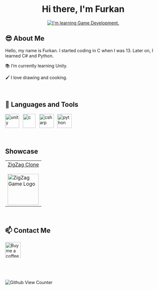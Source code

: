 <h1 align="center">Hi there, I'm Furkan</h1>


<p align="center">
<a href="https://git.io/typing-svg"><img src="https://readme-typing-svg.herokuapp.com?font=Fira+Code&duration=4000&pause=3000&center=true&width=435&lines=I'm+learning+Game+Development." alt="I'm learning Game Development." /></a>
</p>


<h2 align="left"> 😎 About Me</h2>

Hello, my name is Furkan. I started coding in C when I was 13. Later on, I learned C# and Python.

📚 I’m currently learning Unity.


🖌️ I love drawing and cooking.


<br/>
<h2 align="left">🔨 Languages and Tools</h2>
  <p align="left">
    <a> <img src="https://cdn-icons-png.flaticon.com/512/5969/5969294.png" alt="unity" title="Unity" width="45" height="45" /> </a>
    &nbsp;
    <a> <img src="https://upload.wikimedia.org/wikipedia/commons/thumb/1/18/C_Programming_Language.svg/1200px-C_Programming_Language.svg.png" alt="c" title="C"   width="41" height="45" /> </a>
    &nbsp;
    <a> <img src="https://cdn.worldvectorlogo.com/logos/c--4.svg" alt="csharp" title="C#" width="47" height="45" /> </a>
    &nbsp;
     <a> <img src="https://upload.wikimedia.org/wikipedia/commons/thumb/c/c3/Python-logo-notext.svg/1869px-Python-logo-notext.svg.png" alt="python" title="Python" width="47" height="45" /> </a>
  </p>


<br/>
<h2 align="left">Showcase</h2>

<table><tr><td>
  <a align="center" href="https://github.com/Frext/Zigzag-Clone">ZigZag Clone<a/> 
    <br/>
    <br/>
    <a href="https://github.com/Frext/Zigzag-Clone">
  <img src="https://play-lh.googleusercontent.com/6pyha8P40IH8Yn7ets-yr-sDmze-lif7Lh80ZMffdBojvhAtGTk88zHru3UHeipNhA" width="100" height="100" alt="ZigZag Game Logo" title="ZigZag Clone"<img/>
      <a/>
</td></tr></table>
  
<br/>
<h2 align="left">📫 Contact Me</h2>
  <a align="left" href="https://www.buymeacoffee.com/frext">
<img src="https://bmc-dev.s3.us-east-2.amazonaws.com/assets/icons/bmc_icon_black.png" width="50" height="50" alt="Buy me a coffee website logo" title="Buy me a coffee"/>
    <a/>

<br/>
<br/>
    <br/><br/>
    <br/>
<img src="https://komarev.com/ghpvc/?username=FrextL&style=flat-square&color=blue" alt="Github View Counter"/>
